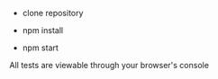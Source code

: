 - clone repository

- npm install

- npm start

All tests are viewable through your browser's console
